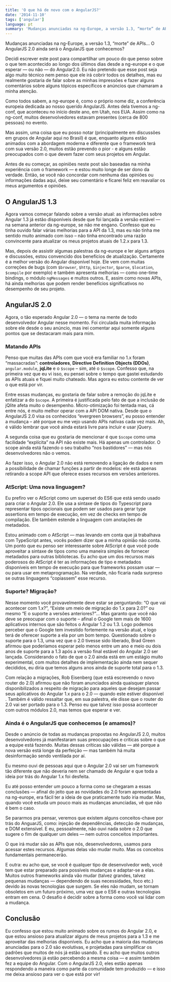 ```yaml
---
title: 'O que há de novo com o AngularJS?'
date: '2014-11-10'
tags: ['angular']
language: pt
summary: 'Mudanças anunciadas na ng-Europe, a versão 1.3, “morte” de APIs… O AngularJS 2.0 ainda será o AngularJS que conhecemos?'
---
```


Mudanças anunciadas na ng-Europe, a versão 1.3, “morte” de APIs… O AngularJS 2.0 ainda será o AngularJS que conhecemos?

Decidi escrever este post para compartilhar um pouco do que penso sobre o que tem acontecido ao longo dos últimos dias desde a ng-europe e o que esperar — ou não — do Angular2.0. Eu não pretendo que esse post seja algo muito técnico nem penso que ele irá cobrir todos os detalhes, mas eu realmente gostaria de falar sobre as minhas impressões e fazer alguns comentários sobre alguns tópicos específicos e anúncios que chamaram a minha atenção.

Como todos sabem, a ng-europe é, como o próprio nome diz, a conferência europeia dedicada ao nosso querido AngularJS. Antes dela tivemos a ng-conf, que aconteceu no início deste ano, em Utah, nos EUA. Assim como na ng-conf, muitos desenvolvedores estavam presentes (cerca de 800 pessoas) no evento.

Mas assim, uma coisa que eu posso notar (principalmente em discussões em grupos de Angular aqui no Brasil) é que, enquanto alguns estão animados com a abordagem moderna e diferente que o framework terá com sua versão 2.0, muitos estão prevendo o pior - e alguns estão preocupados com o que devem fazer com seus projetos em Angular.

Antes de eu começar, as opiniões neste post são baseadas na minha experiência com o framework — e estou muito longe de ser dono da verdade. Então, se você não concordar com nenhuma das opiniões ou informações dadas aqui, deixe seu comentário e ficarei feliz em reavaliar os meus argumentos e opiniões.

## O AngularJS 1.3

Agora vamos começar falando sobre a versão atual: as informações sobre Angular 1.3 já estão disponíveis desde que foi lançada a versão estável — na semana anterior da ng-europe, se não me engano. Confesso que eu tinha ouvido falar várias melhorias para a API da 1.3, mas eu não tinha me sentido muito animado com isso – não tinha encontrado uma razão convincente para atualizar os meus projetos atuais de 1.2.x para 1.3.

Mas, depois de assistir algumas palestras da ng-europe e ler alguns artigos e discussões, estou convencido dos benefícios de atualização. Certamente é a melhor versão do Angular disponível hoje. Ele vem com muitas correções de bugs (com `$browser`, `$http`, `$injector`, `$parse`, `$location`, `$compile` por exemplo) e também apresenta melhorias — como one-time bindings, o módulo `ngMessages` e muitos outros. E, assim como novas APIs, há ainda melhorias que podem render benefícios significativos no desempenho de seu projeto.

## AngularJS 2.0

Agora, o tão esperado Angular 2.0 — o tema na mente de todo desenvolvedor Angular nesse momento. Foi circulada muita informação sobre ele desde o seu anúncio, mas irei comentar aqui somente alguns pontos que se destacaram mais para mim.

### Matando APIs

Penso que muitas das APIs com que você era familiar no 1.x foram “massacradas”: **controladores**, **Directive Definition Objects (DDOs)**, `angular.module`, **jqLite** e o `$scope` – sim, até o `$scope`. Confesso que, na primeira vez que eu vi isso, eu pensei sobre o tempo que gastei estudando as APIs atuais e fiquei muito chateado. Mas agora eu estou contente de ver o que está por vir.

Entre essas mudanças, eu gostaria de falar sobre a remoção do jqLite e enfatizar a do `$scope`. A primeira é justificada pelo fato de que a inclusão de jQlite afeta muito o desempenho. Micro-otimização foi tentada mas, cá entre nós, é muito melhor operar com a API DOM nativa. Desde que o AngularJS 2.0 visa os conhecidos “evergreen browsers”, eu posso entender a mudança – até porque eu me vejo usando APIs nativas cada vez mais. Ah, é válido lembrar que você ainda estará livre para incluir e usar jQuery.

A segunda coisa que eu gostaria de mencionar é que `$scope` como uma facilidade “explícita” na API não existe mais. Há apenas um controlador. O scope ainda está fazendo o seu trabalho “nos bastidores” — mas nós desenvolvedores não o vemos.

Ao fazer isso, o Angular 2.0 não está removendo a ligação de dados e nem a possibilidade de chamar funções a partir de modelos: ele está apenas retirando a scope API que oferece esses recursos em versões anteriores.

### AtScript: Uma nova linguagem?

Eu prefiro ver o AtScript como um superset do ES6 que está sendo usado para criar o Angular 2.0. Ele usa a sintaxe de tipos do Typescript para representar tipos opcionais que podem ser usados para gerar type assertions em tempo de execução, em vez de checks em tempo de compilação. Ele também estende a linguagem com anotações de metadados.

Estou animado com o AtScript — mas levando em conta que já trabalhava com TypeScript antes, vocês podem dizer que a minha opinião não conta. Um ponto que eu penso ser interessante sobre AtScript é que você pode aproveitar a sintaxe de tipos como uma maneira simples de fornecer metadados para outras bibliotecas. Eu acho que um dos recursos mais poderosos do AtScript é ter as informações de tipo e metadados disponíveis em tempo de execução para que frameworks possam usar — ou para usar em metaprogramação. Na verdade, não ficaria nada surpreso se outras linguagens “copiassem” esse recurso.

### Suporte? Migração?

Nesse momento você provavelmente deve estar se perguntando: “O que vai acontecer com 1.x?”, “Existe um meio de migração do 1.x para 2.0?” ou mesmo “E o suporte a versões anteriores?”… Mas garanto que você não deve se preocupar com o suporte – afinal o Google tem mais de 1600 aplicativos internos que são feitos o Angular 1.2 ou 1.3. Logo podemos perceber que o Google tem investido fortemente na versão atual, e logo terá de oferecer suporte a ela por um bom tempo. Questionado sobre o suporte para o 1.3, uma vez que o 2.0 tivesse sido liberado, Brad Green afirmou que poderíamos esperar pelo menos entre um ano e meio ou dois anos de suporte para a 1.3 após a versão final estável do Angular 2.0 ser lançada. Considerando o fato de que o 2.0 ainda está em um estágio muito experimental, com muitos detalhes de implementação ainda nem sequer decididos, eu diria que temos alguns anos ainda de suporte total para o 1.3.

Com relação a migrações, Rob Eisenberg (que está escrevendo o novo router do 2.0) afirmou que não foram anunciados ainda quaisquer planos disponibilizados a respeito de migração para aqueles que desejam passar seus aplicativos do Angular 1.x para o 2.0 — quando este estiver disponível . Também é válido ressaltar que, em sua palestra, ele disse que o router do 2.0 vai ser portado para o 1.3. Penso eu que talvez isso possa acontecer com outros módulos 2.0, mas temos que esperar e ver.

### Ainda é o AngularJS que conhecemos (e amamos)?

Desde o anúncio de todas as mudanças propostas no AngularJS 2.0, muitos desenvolvedores já manifestaram suas preocupações e críticas sobre o que a equipe está fazendo. Muitas dessas críticas são válidas — até porque a nova versão está longe da perfeição — mas também há muita desinformação sendo ventilada por aí.

Eu mesmo ouvi de pessoas aqui que o Angular 2.0 vai ser um framework tão diferente que não deveria nem ser chamado de Angular e que toda a ideia por trás do Angular 1.x foi desfeita.

Eu até posso entender um pouco a forma como se chegaram a essas conclusões — afinal do jeito que as novidades do 2.0 foram apresentadas na ng-europe, era fácil ter a ideia de que praticamente tudo iria mudar. Mas, quando você estuda um pouco mais as mudanças anunciadas, vê que não é bem o caso.

Se pararmos pra pensar, veremos que existem alguns conceitos-chave por trás do AnguarJS, como: injeção de dependências, detecção de mudanças, e DOM extensível. E eu, pessoalmente, não ouvi nada sobre o 2.0 que sugere o fim de qualquer um deles — nem outros conceitos importantes.

O que irá mudar são as APIs que nós, desenvolvedores, usamos para acessar estes recursos. Algumas delas vão mudar muito. Mas os conceitos fundamentais permanecerão.

E outra: eu acho que, se você é qualquer tipo de desenvolvedor web, você tem que estar preparado para possíveis mudanças e adaptar-se a elas. Muitos outros frameworks ainda vão mudar (talvez grandes, talvez pequenas mudanças — dependendo de suas necessidades, foco etc.) devido às novas tecnologias que surgem. Se eles não mudam, se tornam obsoletos em um futuro próximo, uma vez que o ES6 e outras tecnologias entram em cena. O desafio é decidir sobre a forma como você vai lidar com a mudança.

## Conclusão

Eu confesso que estou muito animado sobre os rumos do Angular 2.0, e que estou ansioso para atualizar alguns de meus projetos para a 1.3 e me aproveitar das melhorias disponíveis. Eu acho que a maioria das mudanças anunciadas para o 2.0 são evolutivas, e projetadas para simplificar os padrões que muitos de nós já estão usando. E eu acho que muitos outros desenvolvedores já estão percebendo a mesma coisa — e assim também fez a equipe do Angular. Com o AngularJS 2.0, eles estão apenas respondendo a maneira como parte da comunidade tem produzido — e isso me deixa ansioso para ver o que está por vir!
